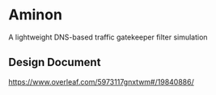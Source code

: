 # Aminon
A lightweight DNS-based traffic gatekeeper filter simulation

## Design Document
https://www.overleaf.com/5973117gnxtwm#/19840886/
